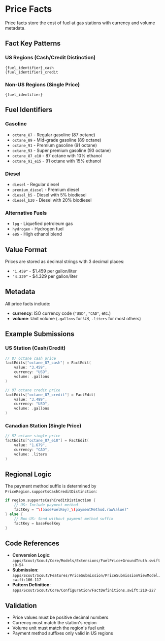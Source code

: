 # Price Facts

Price facts store the cost of fuel at gas stations with currency and volume metadata.

## Fact Key Patterns

### US Regions (Cash/Credit Distinction)
```
{fuel_identifier}_cash
{fuel_identifier}_credit
```

### Non-US Regions (Single Price)
```
{fuel_identifier}
```

## Fuel Identifiers

### Gasoline
- `octane_87` - Regular gasoline (87 octane)
- `octane_89` - Mid-grade gasoline (89 octane) 
- `octane_91` - Premium gasoline (91 octane)
- `octane_93` - Super premium gasoline (93 octane)
- `octane_87_e10` - 87 octane with 10% ethanol
- `octane_91_e15` - 91 octane with 15% ethanol

### Diesel
- `diesel` - Regular diesel
- `premium_diesel` - Premium diesel
- `diesel_b5` - Diesel with 5% biodiesel
- `diesel_b20` - Diesel with 20% biodiesel

### Alternative Fuels
- `lpg` - Liquefied petroleum gas
- `hydrogen` - Hydrogen fuel
- `e85` - High ethanol blend

## Value Format

Prices are stored as decimal strings with 3 decimal places:
- `"1.459"` - $1.459 per gallon/liter
- `"4.329"` - $4.329 per gallon/liter

## Metadata

All price facts include:
- **currency**: ISO currency code (`"USD"`, `"CAD"`, etc.)
- **volume**: Unit volume (`.gallons` for US, `.liters` for most others)

## Example Submissions

### US Station (Cash/Credit)
```swift
// 87 octane cash price
factEdits["octane_87_cash"] = FactEdit(
    value: "3.459", 
    currency: "USD", 
    volume: .gallons
)

// 87 octane credit price  
factEdits["octane_87_credit"] = FactEdit(
    value: "3.489", 
    currency: "USD", 
    volume: .gallons
)
```

### Canadian Station (Single Price)
```swift
// 87 octane single price
factEdits["octane_87_e10"] = FactEdit(
    value: "1.679", 
    currency: "CAD", 
    volume: .liters
)
```

## Regional Logic

The payment method suffix is determined by `PriceRegion.supportsCashCreditDistinction`:

```swift
if region.supportsCashCreditDistinction {
    // US: Include payment method
    factKey = "\(baseFuelKey)_\(paymentMethod.rawValue)"
} else {
    // Non-US: Send without payment method suffix  
    factKey = baseFuelKey
}
```

## Code References

- **Conversion Logic**: `apps/Scout/Scout/Core/Models/Extensions/FuelPrice+GroundTruth.swift:8-54`
- **Submission**: `apps/Scout/Scout/Features/PriceSubmission/PriceSubmissionViewModel.swift:106-117`
- **Pattern Definition**: `apps/Scout/Scout/Core/Configuration/FactDefinitions.swift:210-227`

## Validation

- Price values must be positive decimal numbers
- Currency must match the station's region
- Volume unit must match the region's fuel unit
- Payment method suffixes only valid in US regions